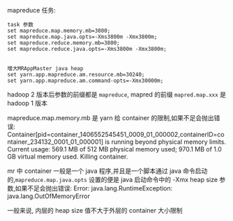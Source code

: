 
mapreduce 任务:
```
task 参数
set mapreduce.map.memory.mb=3800;
set mapreduce.map.java.opts=-Xms3800m -Xmx3800m; 
set mapreduce.reduce.memory.mb=3800;
set mapreduce.reduce.java.opts=-Xms3800m -Xmx3800m;


增大MRAppMaster java heap
set yarn.app.mapreduce.am.resource.mb=30240;
set yarn.app.mapreduce.am.command-opts=-Xmx30000m;
```

hadoop 2 版本后参数的前缀都是 `mapreduce`, mapred 的前缀 `mapred.map.xxx`  是 hadoop 1 版本


mapreduce.map.memory.mb  是 yarn 给 container 的限制,如果不足会抛出错误:
	Container[pid=container_1406552545451_0009_01_000002,containerID=container_234132_0001_01_000001] is running beyond physical memory limits. Current usage: 569.1 MB of 512 MB physical memory used; 970.1 MB of 1.0 GB virtual memory used. Killing container.


mr 中 container 一般是一个 java 程序,并且是一个脚本通过 java 命令启动的,`mapreduce.map.java.opts`   设置的便是 java 启动命令中的 -Xmx  heap size 参数,如果不足会抛出错误:
	Error: java.lang.RuntimeException: java.lang.OutOfMemoryError


 一般来说,  内层的 heap size 值不大于外层的 container 大小限制





